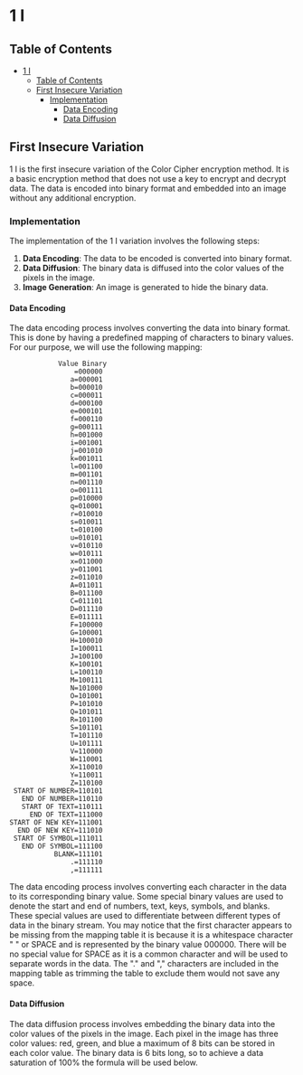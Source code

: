 # 1 I

## Table of Contents
- [1 I](#1-i)
  - [Table of Contents](#table-of-contents)
  - [First Insecure Variation](#first-insecure-variation)
    - [Implementation](#implementation)
      - [Data Encoding](#data-encoding)
      - [Data Diffusion](#data-diffusion)

## First Insecure Variation

1 I is the first insecure variation of the Color Cipher encryption method. It is a basic encryption method that does not use a key to encrypt and decrypt data. The data is encoded into binary format and embedded into an image without any additional encryption.

### Implementation

The implementation of the 1 I variation involves the following steps:

1. **Data Encoding**: The data to be encoded is converted into binary format.
2. **Data Diffusion**: The binary data is diffused into the color values of the pixels in the image.
2. **Image Generation**: An image is generated to hide the binary data.

#### Data Encoding

The data encoding process involves converting the data into binary format. This is done by having a predefined mapping of characters to binary values. For our purpose, we will use the following mapping:
```plaintext
            Value Binary
                =000000
               a=000001
               b=000010
               c=000011
               d=000100
               e=000101
               f=000110
               g=000111
               h=001000
               i=001001
               j=001010
               k=001011
               l=001100
               m=001101
               n=001110
               o=001111
               p=010000
               q=010001
               r=010010
               s=010011
               t=010100
               u=010101
               v=010110
               w=010111
               x=011000
               y=011001
               z=011010
               A=011011
               B=011100
               C=011101
               D=011110
               E=011111
               F=100000
               G=100001
               H=100010
               I=100011
               J=100100
               K=100101
               L=100110
               M=100111
               N=101000
               O=101001
               P=101010
               Q=101011
               R=101100
               S=101101
               T=101110
               U=101111
               V=110000
               W=110001
               X=110010
               Y=110011
               Z=110100
 START OF NUMBER=110101
   END OF NUMBER=110110
   START OF TEXT=110111
     END OF TEXT=111000
START OF NEW KEY=111001
  END OF NEW KEY=111010
 START OF SYMBOL=111011
   END OF SYMBOL=111100
           BLANK=111101
               .=111110
               ,=111111
```

The data encoding process involves converting each character in the data to its corresponding binary value. Some special binary values are used to denote the start and end of numbers, text, keys, symbols, and blanks. These special values are used to differentiate between different types of data in the binary stream. You may notice that the first character appears to be missing from the mapping table it is because it is a whitespace character " " or SPACE and is represented by the binary value 000000. There will be no special value for SPACE as it is a common character and will be used to separate words in the data. The "." and "," characters are included in the mapping table as trimming the table to exclude them would not save any space.

#### Data Diffusion

The data diffusion process involves embedding the binary data into the color values of the pixels in the image. Each pixel in the image has three color values: red, green, and blue a maximum of 8 bits can be stored in each color value. The binary data is 6 bits long, so to achieve a data saturation of 100% the formula will be used below.

